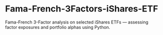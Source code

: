 # Fama-French-3Factors-iShares-ETF
Fama-French 3-Factor analysis on selected iShares ETFs — assessing factor exposures and portfolio alphas using Python.
